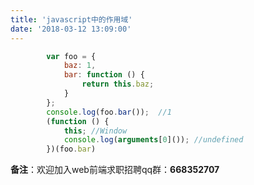 ```yaml
---
title: 'javascript中的作用域'
date: '2018-03-12 13:09:00'
---   
```

```javascript
        var foo = {
            baz: 1,
            bar: function () {
                return this.baz;
            }
        };
        console.log(foo.bar());  //1
        (function () {
            this; //Window
            console.log(arguments[0]()); //undefined
        })(foo.bar)
```

**备注**：欢迎加入web前端求职招聘qq群：**668352707**